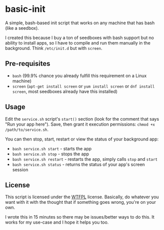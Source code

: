 # basic-init

A simple, bash-based init script that works on any machine that has bash (like a seedbox).

I created this because I buy a ton of seedboxes with bash support but no ability to install apps, so I have to compile and run them manually in the background. Think `/etc/init.d` but with `screen`.

## Pre-requisites

* `bash` (99.9% chance you already fulfill this requirement on a Linux machine)
* `screen` (`apt-get install screen` or `yum install screen` or `dnf install screen`, most seedboxes already have this installed)

## Usage

Edit the `service.sh` script's `start()` section (look for the comment that says "Run your app here"). Save, then grant it execution permissions: `chmod +x /path/to/service.sh`.

You can then stop, start, restart or view the status of your background app:

* `bash service.sh start` - starts the app
* `bash service.sh stop` - stops the app
* `bash service.sh restart` - restarts the app, simply calls `stop` and `start`
* `bash service.sh status` - returns the status of your app's screen session

## License

This script is licensed under the [WTFPL](http://www.wtfpl.net/) license. Basically, do whatever you want with it with the thought that if something goes wrong, you're on your own.

I wrote this in 15 minutes so there may be issues/better ways to do this. It works for my use-case and I hope it helps you too.
